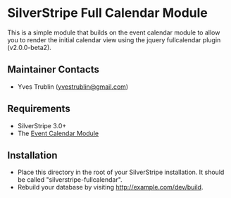 # SilverStripe Full Calendar Module

This is a simple module that builds on the event calendar module to allow you to
render the initial calendar view using the jquery fullcalendar plugin (v2.0.0-beta2).

## Maintainer Contacts
*  Yves Trublin (<yvestrublin@gmail.com>)

## Requirements
*  SilverStripe 3.0+
*  The [Event Calendar Module](https://github.com/unclecheese/silverstripe-event-calendar)

## Installation

*  Place this directory in the root of your SilverStripe installation. It should
   be called "silverstripe-fullcalendar".
*  Rebuild your database by visiting http://example.com/dev/build.
